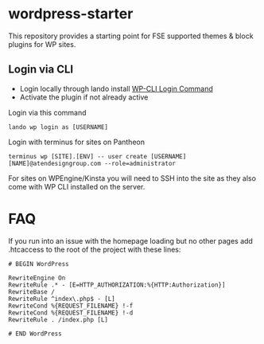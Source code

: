 # wordpress-starter
This repository provides a starting point for FSE supported themes &amp; block plugins for WP sites.

## Login via CLI
- Login locally through lando install [WP-CLI Login Command](https://github.com/aaemnnosttv/wp-cli-login-command)
- Activate the plugin if not already active

Login via this command
```
lando wp login as [USERNAME]
```

Login with terminus for sites on Pantheon
```
terminus wp [SITE].[ENV] -- user create [USERNAME] [NAME]@atendesigngroup.com --role=administrator
```

For sites on WPEngine/Kinsta you will need to SSH into the site as they also come with WP CLI installed on the server. 

# FAQ

If you run into an issue with the homepage loading but no other pages add .htcaccess to the root of the project with these lines:
```
# BEGIN WordPress

RewriteEngine On
RewriteRule .* - [E=HTTP_AUTHORIZATION:%{HTTP:Authorization}]
RewriteBase /
RewriteRule ^index\.php$ - [L]
RewriteCond %{REQUEST_FILENAME} !-f
RewriteCond %{REQUEST_FILENAME} !-d
RewriteRule . /index.php [L]

# END WordPress
```
